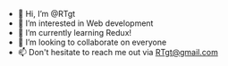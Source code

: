 - 👋 Hi, I’m @RTgt
- 👀 I’m interested in Web development
- 🌱 I’m currently learning Redux!
- 💞️ I’m looking to collaborate on everyone
- 📫 Don't hesitate  to reach me out via RTgt@gmail.com

<!---
RTgt/RTgt is a ✨ special ✨ repository because its `README.md` (this file) appears on your GitHub profile.
You can click the Preview link to take a look at your changes.
--->

